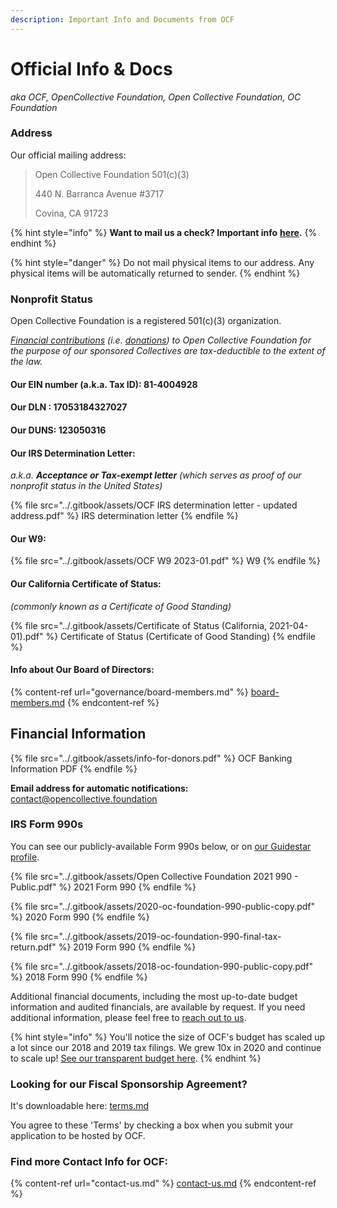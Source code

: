 ```yaml
---
description: Important Info and Documents from OCF
---
```


# Official Info & Docs

_aka OCF, OpenCollective Foundation, Open Collective Foundation, OC Foundation_

### Address

Our official mailing address:

> Open Collective Foundation 501(c)(3)
>
> 440 N. Barranca Avenue #3717
>
> Covina, CA 91723

{% hint style="info" %}
**Want to mail us a check? Important info** [**here**](https://docs.opencollective.foundation/how-it-works/financial-contributions/checks)**.**
{% endhint %}

{% hint style="danger" %}
Do not mail physical items to our address.  Any physical items will be automatically returned to sender.
{% endhint %}

### Nonprofit Status

Open Collective Foundation is a registered 501(c)(3) organization.&#x20;

[_Financial contributions_](https://docs.opencollective.foundation/how-it-works/financial-contributions) _(i.e._ [_donations_](https://docs.opencollective.foundation/about/these-docs)_) to Open Collective Foundation for the purpose of our sponsored Collectives are tax-deductible to the extent of the law._

#### **Our EIN number** (a.k.a. Tax ID): **81-4004928**

#### **Our DLN** : **17053184327027**

#### **Our DUNS: 123050316**

#### Our **IRS Determination Letter:**

_a.k.a. **Acceptance or Tax-exempt letter** (which serves as proof of our nonprofit status in the United States)_

{% file src="../.gitbook/assets/OCF IRS determination letter - updated address.pdf" %}
IRS determination letter
{% endfile %}

#### Our **W9**:

{% file src="../.gitbook/assets/OCF W9 2023-01.pdf" %}
W9
{% endfile %}

#### **Our California Certificate of Status:**

&#x20;_(commonly known as a Certificate of Good Standing)_

{% file src="../.gitbook/assets/Certificate of Status (California, 2021-04-01).pdf" %}
Certificate of Status (Certificate of Good Standing)
{% endfile %}

#### Info about Our Board of Directors:

{% content-ref url="governance/board-members.md" %}
[board-members.md](governance/board-members.md)
{% endcontent-ref %}

## ​Financial Information

{% file src="../.gitbook/assets/info-for-donors.pdf" %}
OCF Banking Information PDF
{% endfile %}

**Email address for automatic notifications:** contact@opencollective.foundation

### IRS Form 990s

You can see our publicly-available Form 990s below, or on [our Guidestar profile](https://www.guidestar.org/profile/81-4004928).

{% file src="../.gitbook/assets/Open Collective Foundation 2021 990 - Public.pdf" %}
2021 Form 990
{% endfile %}

{% file src="../.gitbook/assets/2020-oc-foundation-990-public-copy.pdf" %}
2020 Form 990
{% endfile %}

{% file src="../.gitbook/assets/2019-oc-foundation-990-final-tax-return.pdf" %}
2019 Form 990
{% endfile %}

{% file src="../.gitbook/assets/2018-oc-foundation-990-public-copy.pdf" %}
2018 Form 990
{% endfile %}

Additional financial documents, including the most up-to-date budget information and audited financials, are available by request. If you need additional information, please feel free to [reach out to us](mailto:contact@opencollective.com).

{% hint style="info" %}
You'll notice the size of OCF's budget has scaled up a lot since our 2018 and 2019 tax filings. We grew 10x in 2020 and continue to scale up! [See our transparent budget here](https://opencollective.com/foundation#category-BUDGET).
{% endhint %}

### Looking for our Fiscal Sponsorship Agreement?

It's downloadable here: [terms.md](../getting-started/terms.md "mention")

You agree to these 'Terms' by checking a box when you submit your application to be hosted by OCF.

### Find more Contact Info for OCF:

{% content-ref url="contact-us.md" %}
[contact-us.md](contact-us.md)
{% endcontent-ref %}
